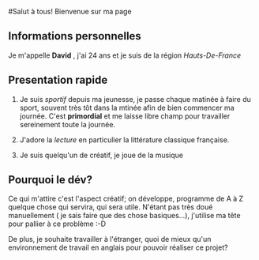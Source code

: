 #Salut à tous! Bienvenue sur ma page 

## Informations personnelles

Je m'appelle **David** , j'ai 24 ans et je suis de la région *Hauts-De-France*

## Presentation rapide

1. Je suis _sportif_ depuis ma jeunesse, je passe chaque matinée à faire du sport, souvent très tôt dans la mtinée afin de bien commencer ma journée. C'est **primordial** et me laisse libre champ pour travailler sereinement toute la journée.

2. J'adore la _lecture_ en particulier la littérature classique française.
   
3.  Je suis quelqu'un de créatif, je joue de la musique

## Pourquoi le dév?

Ce qui m'attire c'est l'aspect créatif; on développe, programme de A à Z quelque chose qui servira, qui sera utile. N'étant pas très doué manuellement ( je sais faire que des chose basiques...), j'utilise ma tête pour pallier à ce problème :-D 

De plus, je souhaite travailler à l'étranger, quoi de mieux qu'un environnement de travail en anglais pour pouvoir réaliser ce projet?
